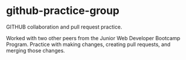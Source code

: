 # github-practice-group

GITHUB collaboration and pull request practice.

Worked with two other peers from the Junior Web Developer Bootcamp Program. 
Practice with making changes, creating pull requests, and merging those changes. 
